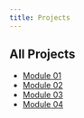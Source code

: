 ```yaml
---
title: Projects
---
```


## All Projects

- [Module 01](01-actuators-101.md)
- [Module 02](02-fabrication-basics.md)
- [Module 03](03-modeling-control.md)
- [Module 04](04-materials-data.md)

